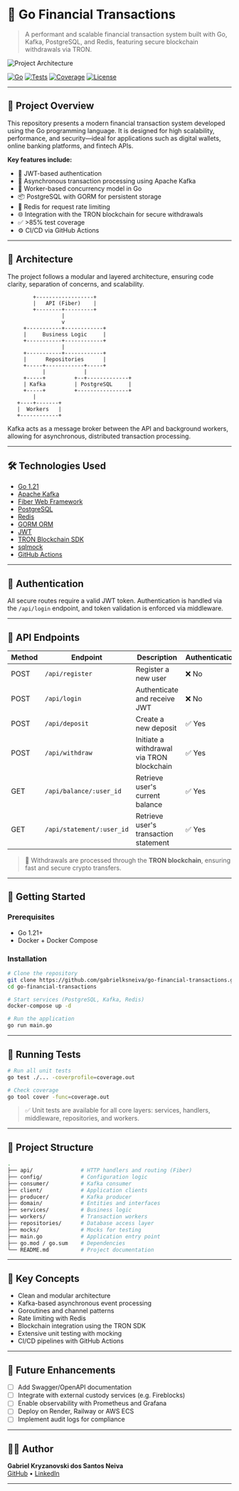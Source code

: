 
# 💸 Go Financial Transactions

> A performant and scalable financial transaction system built with Go, Kafka, PostgreSQL, and Redis, featuring secure blockchain withdrawals via TRON.

![Project Architecture](docs/assets/architecture.png)

[![Go](https://img.shields.io/badge/Go-1.21-blue)](https://golang.org/)
[![Tests](https://github.com/gabrielksneiva/go-financial-transactions/actions/workflows/go-ci.yml/badge.svg)](https://github.com/gabrielksneiva/go-financial-transactions/actions)
[![Coverage](https://img.shields.io/badge/coverage-89%25-brightgreen)](#)
[![License](https://img.shields.io/github/license/gabrielksneiva/go-financial-transactions)](LICENSE)

---

## 🧠 Project Overview

This repository presents a modern financial transaction system developed using the Go programming language. It is designed for high scalability, performance, and security—ideal for applications such as digital wallets, online banking platforms, and fintech APIs.

**Key features include:**

- 🔐 JWT-based authentication
- 🧵 Asynchronous transaction processing using Apache Kafka
- 🧠 Worker-based concurrency model in Go
- 📦 PostgreSQL with GORM for persistent storage
- 🚦 Redis for request rate limiting
- 🌐 Integration with the TRON blockchain for secure withdrawals
- ✅ >85% test coverage
- ⚙️ CI/CD via GitHub Actions

---

## 🧩 Architecture

The project follows a modular and layered architecture, ensuring code clarity, separation of concerns, and scalability.

```
        +------------------+
        |   API (Fiber)    |
        +--------+---------+
                 |
                 v
     +-----------+------------+
     |     Business Logic     |
     +-----------+------------+
                 |
     +-----------+------------+
     |      Repositories      |
     +-----+------------+-----+
           |            |
     +-----+         +--+-------------+
     | Kafka         | PostgreSQL     |
     +-----+         +----------------+
        |
   +----+-------+
   |  Workers   |
   +------------+
```

Kafka acts as a message broker between the API and background workers, allowing for asynchronous, distributed transaction processing.

---

## 🛠️ Technologies Used

- [Go 1.21](https://golang.org/)
- [Apache Kafka](https://kafka.apache.org/)
- [Fiber Web Framework](https://gofiber.io/)
- [PostgreSQL](https://www.postgresql.org/)
- [Redis](https://redis.io/)
- [GORM ORM](https://gorm.io/)
- [JWT](https://github.com/golang-jwt/jwt)
- [TRON Blockchain SDK](https://developers.tron.network/)
- [sqlmock](https://github.com/DATA-DOG/go-sqlmock)
- [GitHub Actions](https://github.com/features/actions)

---

## 🔐 Authentication

All secure routes require a valid JWT token. Authentication is handled via the `/api/login` endpoint, and token validation is enforced via middleware.

---

## 🧾 API Endpoints

| Method | Endpoint                     | Description                                | Authentication |
|--------|------------------------------|--------------------------------------------|----------------|
| POST   | `/api/register`              | Register a new user                        | ❌ No           |
| POST   | `/api/login`                 | Authenticate and receive JWT               | ❌ No           |
| POST   | `/api/deposit`               | Create a new deposit                       | ✅ Yes          |
| POST   | `/api/withdraw`              | Initiate a withdrawal via TRON blockchain  | ✅ Yes          |
| GET    | `/api/balance/:user_id`      | Retrieve user's current balance            | ✅ Yes          |
| GET    | `/api/statement/:user_id`    | Retrieve user's transaction statement      | ✅ Yes          |

> 🔄 Withdrawals are processed through the **TRON blockchain**, ensuring fast and secure crypto transfers.

---

## 🚀 Getting Started

### Prerequisites

- Go 1.21+
- Docker + Docker Compose

### Installation

```bash
# Clone the repository
git clone https://github.com/gabrielksneiva/go-financial-transactions.git
cd go-financial-transactions

# Start services (PostgreSQL, Kafka, Redis)
docker-compose up -d

# Run the application
go run main.go
```

---

## 🧪 Running Tests

```bash
# Run all unit tests
go test ./... -coverprofile=coverage.out

# Check coverage
go tool cover -func=coverage.out
```

> ✅ Unit tests are available for all core layers: services, handlers, middleware, repositories, and workers.

---

## 📁 Project Structure

```bash
.
├── api/               # HTTP handlers and routing (Fiber)
├── config/            # Configuration logic
├── consumer/          # Kafka consumer
├── client/            # Application clients
├── producer/          # Kafka producer
├── domain/            # Entities and interfaces
├── services/          # Business logic
├── workers/           # Transaction workers
├── repositories/      # Database access layer
├── mocks/             # Mocks for testing
├── main.go            # Application entry point
├── go.mod / go.sum    # Dependencies
└── README.md          # Project documentation
```

---

## 🧠 Key Concepts

- Clean and modular architecture
- Kafka-based asynchronous event processing
- Goroutines and channel patterns
- Rate limiting with Redis
- Blockchain integration using the TRON SDK
- Extensive unit testing with mocking
- CI/CD pipelines with GitHub Actions

---

## 🔮 Future Enhancements

- [ ] Add Swagger/OpenAPI documentation
- [ ] Integrate with external custody services (e.g. Fireblocks)
- [ ] Enable observability with Prometheus and Grafana
- [ ] Deploy on Render, Railway or AWS ECS
- [ ] Implement audit logs for compliance

---

## 👨‍💻 Author

**Gabriel Kryzanovski dos Santos Neiva**  
[GitHub](https://github.com/gabrielksneiva) • [LinkedIn](https://linkedin.com/in/gabrielksneiva)

---

